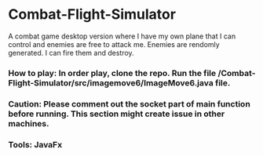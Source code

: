 # Combat-Flight-Simulator
A combat game desktop version where I have my own plane that I can control and enemies are free to attack 
me. Enemies are rendomly generated. I can fire them and destroy. 
### How to play: In order play, clone the repo. Run the file /Combat-Flight-Simulator/src/imagemove6/ImageMove6.java file. 
### Caution: Please comment out the socket part of main function before running. This section might create issue in other machines.
### Tools: JavaFx

